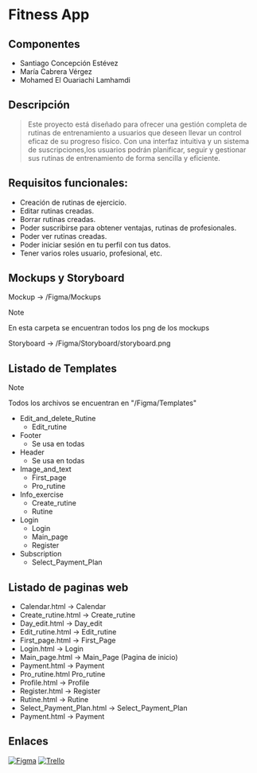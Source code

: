 # Fitness App
## Componentes
- Santiago Concepción Estévez
- María Cabrera Vérgez
- Mohamed El Ouariachi Lamhamdi
## Descripción
> Este proyecto está diseñado para ofrecer una gestión completa de rutinas de entrenamiento a usuarios que deseen llevar un
> control eficaz de su progreso físico. Con una interfaz intuitiva y un sistema de suscripciones,los usuarios podrán planificar,
> seguir y gestionar sus rutinas de entrenamiento de forma sencilla y eficiente.


 ## Requisitos funcionales:

- Creación de rutinas de ejercicio.
- Editar rutinas creadas.
- Borrar rutinas creadas.
- Poder suscribirse para obtener ventajas, rutinas de profesionales.
- Poder ver rutinas creadas.
- Poder iniciar sesión en tu perfil con tus datos.
- Tener varios roles usuario, profesional, etc.
## Mockups y Storyboard

<p>Mockup -> /Figma/Mockups </p>

>[!NOTE]
En esta carpeta se encuentran todos los png de los mockups</p>
>
<p>Storyboard -> /Figma/Storyboard/storyboard.png</p>

## Listado de Templates
> [!NOTE]
> Todos los archivos se encuentran en "/Figma/Templates"
- Edit_and_delete_Rutine
    - Edit_rutine
- Footer
    - Se usa en todas
- Header
    - Se usa en todas
- Image_and_text
    - First_page
    - Pro_rutine
- Info_exercise
    - Create_rutine
    - Rutine
- Login
    - Login
    - Main_page
    - Register
- Subscription
  - Select_Payment_Plan

## Listado de paginas web
- Calendar.html -> Calendar
- Create_rutine.html -> Create_rutine
- Day_edit.html -> Day_edit
- Edit_rutine.html -> Edit_rutine
- First_page.html -> First_Page
- Login.html -> Login
- Main_page.html -> Main_Page (Pagina de inicio)
- Payment.html -> Payment
- Pro_rutine.html Pro_rutine
- Profile.html -> Profile
- Register.html -> Register
- Rutine.html -> Rutine
- Select_Payment_Plan.html -> Select_Payment_Plan
- Payment.html -> Payment

## Enlaces
[![Figma](https://img.shields.io/badge/Figma-8A2BE2)](https://www.figma.com/design/bZUSWn9qFARirKdOZZI1BM/TrainFlow?node-id=0-1&t=9nisu3xCd40wWV6j-1)
[![Trello](https://img.shields.io/badge/Trello-198500FF)](https://trello.com/invite/b/67ab8943e46d194ce6fce3c8/ATTIfd9e6fbd2b77e614d7d34a565e749f6275992BDE/pwm)
